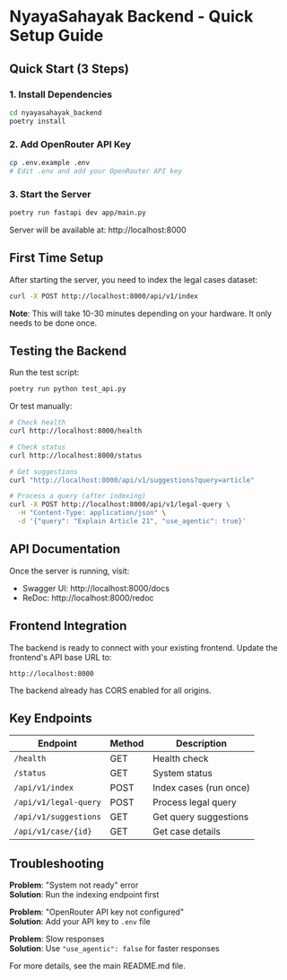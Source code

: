 # NyayaSahayak Backend - Quick Setup Guide

## Quick Start (3 Steps)

### 1. Install Dependencies
```bash
cd nyayasahayak_backend
poetry install
```

### 2. Add OpenRouter API Key
```bash
cp .env.example .env
# Edit .env and add your OpenRouter API key
```

### 3. Start the Server
```bash
poetry run fastapi dev app/main.py
```

Server will be available at: http://localhost:8000

## First Time Setup

After starting the server, you need to index the legal cases dataset:

```bash
curl -X POST http://localhost:8000/api/v1/index
```

**Note**: This will take 10-30 minutes depending on your hardware. It only needs to be done once.

## Testing the Backend

Run the test script:
```bash
poetry run python test_api.py
```

Or test manually:
```bash
# Check health
curl http://localhost:8000/health

# Check status
curl http://localhost:8000/status

# Get suggestions
curl "http://localhost:8000/api/v1/suggestions?query=article"

# Process a query (after indexing)
curl -X POST http://localhost:8000/api/v1/legal-query \
  -H "Content-Type: application/json" \
  -d '{"query": "Explain Article 21", "use_agentic": true}'
```

## API Documentation

Once the server is running, visit:
- Swagger UI: http://localhost:8000/docs
- ReDoc: http://localhost:8000/redoc

## Frontend Integration

The backend is ready to connect with your existing frontend. Update the frontend's API base URL to:
```
http://localhost:8000
```

The backend already has CORS enabled for all origins.

## Key Endpoints

| Endpoint | Method | Description |
|----------|--------|-------------|
| `/health` | GET | Health check |
| `/status` | GET | System status |
| `/api/v1/index` | POST | Index cases (run once) |
| `/api/v1/legal-query` | POST | Process legal query |
| `/api/v1/suggestions` | GET | Get query suggestions |
| `/api/v1/case/{id}` | GET | Get case details |

## Troubleshooting

**Problem**: "System not ready" error  
**Solution**: Run the indexing endpoint first

**Problem**: "OpenRouter API key not configured"  
**Solution**: Add your API key to `.env` file

**Problem**: Slow responses  
**Solution**: Use `"use_agentic": false` for faster responses

For more details, see the main README.md file.
